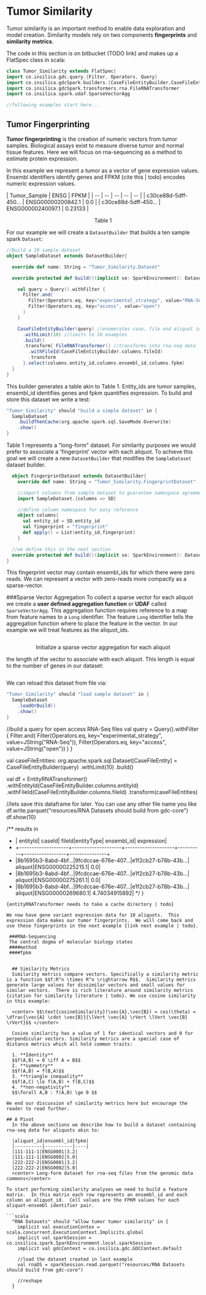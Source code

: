 # Tumor Similarity
  Tumor similarity is an important method to enable data exploration and model creation. Similarity models rely on two components **fingerprints** and **similarity metrics**. 
  
  The code in this section is on bitbucket (TODO link) and makes up a FlatSpec class in scala:
  
  ```scala
class Tumor_Similarity extends FlatSpec{
  import co.insilica.gdc.query.{Filter, Operators, Query}
  import co.insilica.gdcSpark.builders.{CaseFileEntityBuilder,CaseFileEntity}
  import co.insilica.gdcSpark.transformers.rna.FileRNATransformer
  import co.insilica.spark.udaf.SparseVectorAgg

  //following examples start here...
  ```
  
  ## Tumor Fingerprinting
 **Tumor fingerprinting** is the creation of numeric vectors from tumor samples. Biological assays exist to measure diverse tumor and normal tissue features.  Here we will focus on rna-sequencing as a method to estimate protein expression.
  
  In this example we represent a tumor as a vector of gene expression values. Ensembl identifiers identify genes and FPKM {cite this | todo} encodes numeric expression values.
  
| Tumor_Sample | ENSG | FPKM |
| -- | -- | -- | -- | -- |
| c30ce88d-5dff-450... | ENSG00000200842.1 | 0.0 | 
| c30ce88d-5dff-450... | ENSG00000240097.1 | 0.23133 | 
<center>Table 1 </center>

For our example we will create a `DatasetBuilder` that builds a ten sample spark `Dataset`:
```scala
//Build a 10 sample dataset
object SampleDataset extends DatasetBuilder{

  override def name: String = "Tumor_Similarity.Dataset"

  override protected def build()(implicit se: SparkEnvironment): Dataset[_] = {

    val query = Query().withFilter {
      Filter.and(
        Filter(Operators.eq, key="experimental_strategy", value="RNA-Seq"),
        Filter(Operators.eq, key="access", value="open")
      )
    }

    CaseFileEntityBuilder(query) //enumerates case, file and aliquot ids
      .withLimit(10) //limits to 10 examples
      .build()
      .transform{ FileRNATransformer() //transforms into rna-seq data
        .withFileId(CaseFileEntityBuilder.columns.fileId)
        .transform
      }.select(columns.entity_id,columns.ensembl_id,columns.fpkm)
  }
}
```
This builder generates a table akin to Table 1. Entity_ids are tumor samples, ensembl_id identifies genes and fpkm quantifies expression.  To build and store this dataset we write a test:

```scala
"Tumor Similarity" should "build a simple dataset" in {
  SampleDataset
    .buildThenCache(org.apache.spark.sql.SaveMode.Overwrite)
    .show()
}
```

Table 1 represents a "long-form" dataset. For similarity purposes we would prefer to associate a 'fingerprint' vector with each aliquot. To achieve this goal we will create a new `DatasetBuilder` that modifies the `SampleDataset` dataset builder.
```scala
  object FingerprintDataset extends DatasetBuilder{
    override def name: String = "Tumor_Similarity.FingerprintDataset"

    //import columns from sample dataset to guarantee namespace agreement
    import SampleDataset.{columns => SD}

    //define column namespace for easy reference
    object columns{
      val entity_id = SD.entity_id
      val fingerprint = "fingerprint"
      def apply() = List(entity_id,fingerprint)
    }

  //we define this in the next section
  override protected def build()(implicit se: SparkEnvironment): Dataset[_] = ???
}
```
This fingerprint vector may contain ensembl_ids for which there were zero reads.  We can represent a vector with zero-reads more compactly as a sparse-vector.  

###Sparse Vector Aggregation
  To collect a sparse vector for each aliquot we create a **user defined aggregation function** or **UDAF** called `SparseVectorAgg`.  This aggregation function requires reference to a map from feature names to a `Long` identifier. The feature `Long` identifier tells the aggregation function where to place the feature in the vector.  In our example we will treat features as the aliquot_ids.  
  
```scala
```
  <center> Initialize a sparse vector aggregation for each aliquot </center>
  
  the length of the vector to associate with each aliquot.  This length is equal to the number of genes in our dataset:

```scala

```

We can reload this dataset from file via:
```scala
"Tumor Similarity" should "load sample dataset" in {
  SampleDataset
    .loadOrBuild()
    .show()
}
```

  //build a query for open access RNA-Seq files
  val query = Query().withFilter {
    Filter.and(
      Filter(Operators.eq, key="experimental_strategy", value=JString("RNA-Seq")),
      Filter(Operators.eq, key="access", value=JString("open"))
    )
  }

  val caseFileEntities: org.apache.spark.sql.Dataset[CaseFileEntity] = CaseFileEntityBuilder(query)
    .withLimit(10)
    .build()

  val df = EntityRNATransformer()
    .withEntityId(CaseFileEntityBuilder.columns.entityId)
    .withFileId(CaseFileEntityBuilder.columns.fileId)
    .transform(caseFileEntities)

  //lets save this dataframe for later. You can use any other file name you like
  df.write.parquet("resources/RNA Datasets should build from gdc-core")
  df.show(10)

/** results in 
* |            entityId|              caseId|              fileId|entityType|       ensembl_id|     expression|
* +--------------------+--------------------+--------------------+----------+-----------------+---------------+
* |8b1695b3-8abd-4bf...|9fcdccae-676e-407...|e1f2cb27-b78b-43b...|   aliquot|ENSG00000225215.1|            0.0|
* |8b1695b3-8abd-4bf...|9fcdccae-676e-407...|e1f2cb27-b78b-43b...|   aliquot|ENSG00000275261.1|            0.0|
* |8b1695b3-8abd-4bf...|9fcdccae-676e-407...|e1f2cb27-b78b-43b...|   aliquot|ENSG00000269680.1|  4.74034915892|
*/
}
```
{entityRNATransformer needs to take a cache directory | todo}

We now have gene variant expression data for 10 aliquots.  This expression data makes our tumor fingerprints.  We will come back and use these fingerprints in the next example {link next example | todo}.

 ###RNA-Sequencing
 The central dogma of molecular biology states 
 ####method
 ####fpkm

  
  ## Similarity Metrics
  Similarity metrics compare vectors. Specifically a similarity metric is a function $$f:R^n \times R^n \rightarrow R$$.  Similarity metrics generate large values for dissimilar vectors and small values for similar vectors.  There is rich literature around similarity metrics {citation for similarity literature | todo}. We use cosine similarity in this example:
  
  <center> $$\text{cosineSimilarity}(\vec{A},\vec{B}) = cos(\theta) = \dfrac{\vec{A} \cdot \vec{B}}{\lVert \vec{A} \rVert \lVert \vec{B} \rVert}$$ </center>
  
  Cosine similarity has a value of 1 for identical vectors and 0 for perpendicular vectors. Similarity metrics are a special case of distance metrics which all hold common traits:

  1. **Identity**  
  $$f(A,B) = 0 \iff A = B$$
  2. **symmetry**  
  $$f(A,B) = f(B,A)$$
  3. **triangle inequality**  
  $$f(A,C) \le f(A,B) + f(B,C)$$
  4. **non-negativity**  
  $$\forall A,B : f(A,B) \ge 0 $$

We end our discussion of similarity metrics here but encourage the reader to read further.

## A Pivot
  In the above sections we describe how to build a dataset containing rna-seq data for aliquots akin to:
  
  |aliquot_id|ensembl_id|fpkm|
  |----------|----------|----|
  |111-111-1|ENSG0001|3.2|
  |111-111-1|ENSG0002|5.0|
  |222-222-2|ENSG0001|3.2|
  |222-222-2|ENSG0002|5.0|
  <center> Long-form dataset for rna-seq files from the genomic data commons</center>

To start performing similarity analyses we need to build a feature matrix.  In this matrix each row represents an ensembl_id and each column an aliquot_id.  Cell values are the FPKM values for each aliquot-ensembl identifier pair.  

```scala
  "RNA Datasets" should "allow tumor tumor similarity" in {
    implicit val executionContex = scala.concurrent.ExecutionContext.Implicits.global
    implicit val sparkSession = co.insilica.spark.SparkEnvironment.local.sparkSession
    implicit val gdcContext = co.insilica.gdc.GDCContext.default

    //load the dataset created in last example
    val rnaDS = sparkSession.read.parquet("resources/RNA Datasets should build from gdc-core")

    //reshape
  }
```